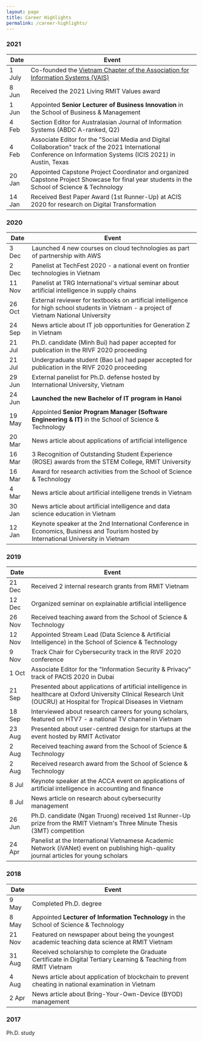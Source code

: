 ```yaml
---
layout: page
title: Career Highlights
permalink: /career-highlights/
---
```


### 2021

| Date | Event |
| ---- | ----- |
| 1 July | Co-founded the <a href="https://communities.aisnet.org/vietnamais/home" target="\_blank">Vietnam Chapter of the Association for Information Systems (VAIS)</a> |
| 8 Jun | Received the 2021 Living RMIT Values award |
| 1 Jun | Appointed **Senior Lecturer of Business Innovation** in the School of Business & Management |
| 4 Feb | Section Editor for Australasian Journal of Information Systems (ABDC A-ranked, Q2) |
| 4 Feb | Associate Editor for the "Social Media and Digital Collaboration" track of the 2021 International Conference on Information Systems (ICIS 2021) in Austin, Texas  |
| 20 Jan | Appointed Capstone Project Coordinator and organized Capstone Project Showcase for final year students in the School of Science & Technology |
| 14 Jan | Received Best Paper Award (1st Runner-Up) at ACIS 2020 for research on Digital Transformation |

### 2020

| Date | Event |
| ---- | ----- |
| 3 Dec | Launched 4 new courses on cloud technologies as part of partnership with AWS |
| 2 Dec | Panelist at TechFest 2020 - a national event on frontier technologies in Vietnam |
| 11 Nov | Panelist at TRG International's virtual seminar about artificial intelligence in supply chains |
| 26 Oct | External reviewer for textbooks on artificial intelligence for high school students in Vietnam - a project of Vietnam National University |
| 24 Sep | News article about IT job opportunities for Generation Z in Vietnam |
| 21 Jul | Ph.D. candidate (Minh Bui) had paper accepted for publication in the RIVF 2020 proceeding |
| 21 Jul | Undergraduate student (Bao Le) had paper accepted for publication in the RIVF 2020 proceeding |
| 29 Jun | External panelist for Ph.D. defense hosted by International University, Vietnam |
| 24 Jun | **Launched the new Bachelor of IT program in Hanoi** |
| 19 May | Appointed **Senior Program Manager (Software Engineering & IT)** in the School of Science & Technology |
| 20 Mar | News article about applications of artificial intelligence |
| 16 Mar | 3 Recognition of Outstanding Student Experience (ROSE) awards from the STEM College, RMIT University |
| 16 Mar | Award for research activities from the School of Science & Technology |
| 4 Mar | News article about artificial intelligene trends in Vietnam |
| 30 Jan | News article about artificial intelligence and data science education in Vietnam |
| 12 Jan | Keynote speaker at the 2nd International Conference in Economics, Business and Tourism hosted by International University in Vietnam |

### 2019

| Date | Event |
| ---- | ----- |
| 21 Dec | Received 2 internal research grants from RMIT Vietnam |
| 12 Dec | Organized seminar on explainable artificial intelligence |
| 26 Nov | Received teaching award from the School of Science & Technology |
| 12 Nov | Appointed Stream Lead (Data Science & Artificial Intelligence) in the School of Science & Technology |
| 9 Nov | Track Chair for Cybersecurity track in the RIVF 2020 conference |
| 1 Oct | Associate Editor for the "Information Security & Privacy" track of PACIS 2020 in Dubai |
| 21 Sep | Presented about applications of artificial intelligence in healthcare at Oxford University Clinical Research Unit (OUCRU) at Hospital for Tropical Diseases in Vietnam |
| 18 Sep | Interviewed about research careers for young scholars, featured on HTV7 - a national TV channel in Vietnam |
| 23 Aug | Presented about user-centred design for startups at the event hosted by RMIT Activator |
| 2 Aug | Received teaching award from the School of Science & Technology |
| 2 Aug | Received research award from the School of Science & Technology |
| 8 Jul | Keynote speaker at the ACCA event on applications of artificial intelligence in accounting and finance |
| 8 Jul | News article on research about cybersecurity management |
| 26 Jun | Ph.D. candidate (Ngan Truong) received 1st Runner-Up prize from the RMIT Vietnam's Three Minute Thesis (3MT) competition |
| 24 Apr | Panelist at the International Vietnamese Academic Network (iVANet) event on publishing high-quality journal articles for young scholars |

### 2018

| Date | Event |
| ---- | ----- |
| 9 May | Completed Ph.D. degree |
| 8 May | Appointed **Lecturer of Information Technology** in the School of Science & Technology |
| 21 Nov | Featured on newspaper about being the youngest academic teaching data science at RMIT Vietnam |
| 31 Aug | Received scholarship to complete the Graduate Certificate in Digital Tertiary Learning & Teaching from RMIT Vietnam |
| 4 Aug | News article about application of blockchain to prevent cheating in national examination in Vietnam |
| 2 Apr | News article about Bring-Your-Own-Device (BYOD) management |

### 2017
Ph.D. study